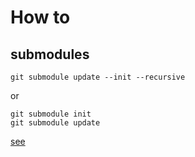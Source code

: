 # How to
## submodules

```
git submodule update --init --recursive
```
or
```
git submodule init
git submodule update
```
[see](https://git-scm.com/book/en/v2/Git-Tools-Submodules)